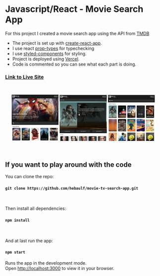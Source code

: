 # Javascript/React - Movie Search App

For this project I created a movie search app using the API from [TMDB](https://developers.themoviedb.org/)

- The project is set up with [create-react-app](https://create-react-app.dev/docs/getting-started).
- I use react [prop-types](https://www.npmjs.com/package/prop-types) for typechecking
- I use [styled-components](https://styled-components.com/docs/basics) for styling.
- Project is deployed using [Vercel](https://vercel.com/).
- Code is commented so you can see what each part is doing.

### [Link to Live Site](https://movie-tv-search-app-9sjw0x5nr-hebaulf.vercel.app/)
  

<br>

<p align="center">
  <img width="30%" src="public/img/Screenshot-01.png">
  <img width="30%" src="public/img/Screenshot-03.png">
  <img width="30%" src="public/img/Screenshot-02.png">
</p>

<br>

## If you want to play around with the code

You can clone the repo:  
#### `git clone https://github.com/hebaulf/movie-tv-search-app.git`

<br>

Then install all dependencies:  
#### `npm install`

<br>

And at last run the app:  
#### `npm start`

Runs the app in the development mode.\
Open [http://localhost:3000](http://localhost:3000) to view it in your browser.
